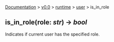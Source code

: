 [Documentation](/docs/documentation.md) >
 [v0.0](/docs/0.0/version.md) >
  [runtime](/docs/0.0/runtime/module.md) >
   [user](/docs/0.0/runtime/user/module.md) >
    is_in_role

## is_in_role(role: _str_) -> _bool_

Indicates if current user has the specified role.